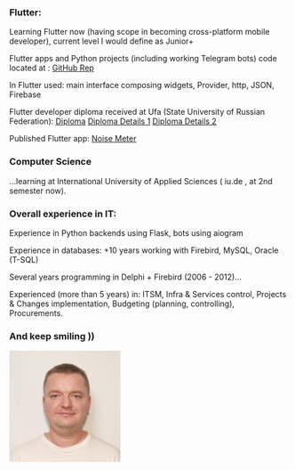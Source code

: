 ### Flutter:

Learning Flutter now (having scope in becoming cross-platform mobile developer), current level I would define as Junior+

Flutter apps and Python projects (including working Telegram bots) code located at : [GitHub Rep](https://github.com/Wolfram-180) 

In Flutter used: main interface composing widgets, Provider, http, JSON, Firebase

Flutter developer diploma received at Ufa (State University of Russian Federation): [Diploma](https://github.com/Wolfram-180/wolfram-180.github.io/blob/main/docs/assets/pdfs/Flutter%20Developer%20-%20S.%20Ulvis%20-%20Diploma%20_rotated.pdf) [Diploma Details 1](https://github.com/Wolfram-180/wolfram-180.github.io/blob/main/docs/assets/pdfs/Flutter%20Developer%20-%20S.%20Ulvis%20-%20Diploma-%20Details1.pdf) [Diploma Details 2](https://github.com/Wolfram-180/wolfram-180.github.io/blob/main/docs/assets/pdfs/Flutter%20Developer%20-%20S.%20Ulvis%20-%20Diploma-%20Details2.pdf)

Published Flutter app: [Noise Meter](https://play.google.com/store/apps/details?id=com.wolfram180.noise_meter_app.noise_meter_app) 


### Computer Science 
...learning at International University of Applied Sciences ( iu.de , at 2nd semester now).


### Overall experience in IT:

Experience in Python backends using Flask, bots using aiogram

Experience in databases: +10 years working with Firebird, MySQL, Oracle (T-SQL)

Several years programming in Delphi + Firebird (2006 - 2012)...

Experienced (more than 5 years) in: ITSM, Infra & Services control, Projects & Changes implementation, Budgeting (planning, controlling), Procurements.

### And keep smiling ))

<img title="foto" alt="foto" src="/docs/assets/images/serg.jpg" width="200">

